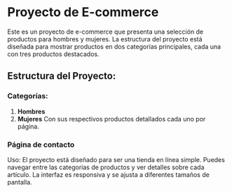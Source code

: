 # Proyecto de E-commerce

Este es un proyecto de e-commerce que presenta una selección de productos para hombres y mujeres. La estructura del proyecto está diseñada para mostrar productos en dos categorías principales, cada una con tres productos destacados.

## Estructura del Proyecto:

### Categorías:
1. **Hombres**
2. **Mujeres**
   Con sus respectivos productos detallados cada uno por página.
### Página de contacto

   Uso:
El proyecto está diseñado para ser una tienda en línea simple. 
Puedes navegar entre las categorías de productos y ver detalles sobre cada artículo.
La interfaz es responsiva y se ajusta a diferentes tamaños de pantalla.
